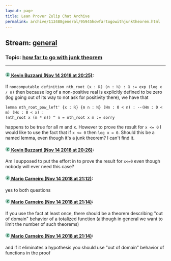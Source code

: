 ```yaml
---
layout: page
title: Lean Prover Zulip Chat Archive 
permalink: archive/113488general/95945howfartogowithjunktheorem.html
---
```


## Stream: [general](index.html)
### Topic: [how far to go with junk theorem](95945howfartogowithjunktheorem.html)

---

#### [![Click to go to Zulip](../../assets/img/zulip2.png) Kevin Buzzard (Nov 14 2018 at 20:25)](https://leanprover.zulipchat.com/#narrow/stream/113488-general/topic/how%20far%20to%20go%20with%20junk%20theorem/near/147692754):
If `noncomputable definition nth_root (x : ℝ) (n : ℕ) : ℝ :=
exp (log x / n)` then because log of a non-positive real is explicitly defined to be zero (log going out of its way to not ask for positivity there), we have that
```lean
lemma nth_root_pow_left' {x : ℝ} {m n : ℕ} (Hn : 0 < n) : --(Hm : 0 < m) (Hx : 0 < x) :
(nth_root x (m * n)) ^ n = nth_root x m := sorry
```
happens to be true for all m and x. However to prove the result for `x <= 0` I would like to use the fact that if `x <= 0` then `log x = 0`. Should this be a named lemma, even though it's a junk theorem? I can't find it.

#### [![Click to go to Zulip](../../assets/img/zulip2.png) Kevin Buzzard (Nov 14 2018 at 20:26)](https://leanprover.zulipchat.com/#narrow/stream/113488-general/topic/how%20far%20to%20go%20with%20junk%20theorem/near/147692769):
Am I supposed to put the effort in to prove the result for `x<=0` even though nobody will ever need this case?

#### [![Click to go to Zulip](../../assets/img/zulip2.png) Mario Carneiro (Nov 14 2018 at 21:12)](https://leanprover.zulipchat.com/#narrow/stream/113488-general/topic/how%20far%20to%20go%20with%20junk%20theorem/near/147695777):
yes to both questions

#### [![Click to go to Zulip](../../assets/img/zulip2.png) Mario Carneiro (Nov 14 2018 at 21:14)](https://leanprover.zulipchat.com/#narrow/stream/113488-general/topic/how%20far%20to%20go%20with%20junk%20theorem/near/147695835):
If you use the fact at least once, there should be a theorem describing "out of domain" behavior of a totalized function (although in general we want to limit the number of such theorems)

#### [![Click to go to Zulip](../../assets/img/zulip2.png) Mario Carneiro (Nov 14 2018 at 21:14)](https://leanprover.zulipchat.com/#narrow/stream/113488-general/topic/how%20far%20to%20go%20with%20junk%20theorem/near/147695912):
and if it eliminates a hypothesis you should use "out of domain" behavior of functions in the proof

